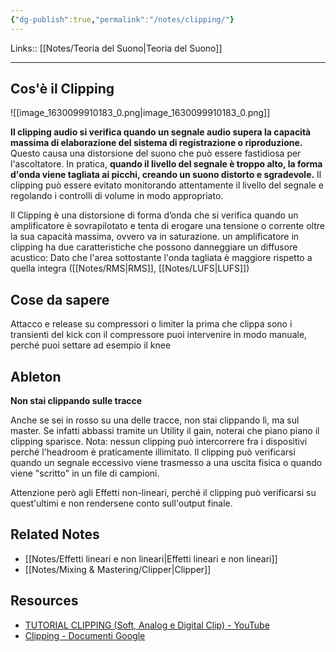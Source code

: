```yaml
---
{"dg-publish":true,"permalink":"/notes/clipping/"}
---
```


Links:: [[Notes/Teoria del Suono\|Teoria del Suono]]

---
## Cos'è il Clipping

![[image_1630099910183_0.png\|image_1630099910183_0.png]]

**Il clipping audio si verifica quando un segnale audio supera la capacità massima di elaborazione del sistema di registrazione o riproduzione.** Questo causa una distorsione del suono che può essere fastidiosa per l'ascoltatore. In pratica, **quando il livello del segnale è troppo alto, la forma d'onda viene tagliata ai picchi, creando un suono distorto e sgradevole.** Il clipping può essere evitato monitorando attentamente il livello del segnale e regolando i controlli di volume in modo appropriato.

Il Clipping è una distorsione di forma d’onda che si verifica quando un amplificatore è sovrapilotato e tenta di erogare una tensione o corrente oltre la sua capacità massima, ovvero va in saturazione. un amplificatore in clipping ha due caratteristiche che possono danneggiare un diffusore acustico: Dato che l'area sottostante l'onda tagliata è maggiore rispetto a quella integra ([[Notes/RMS\|RMS]], [[Notes/LUFS\|LUFS]])


## Cose da sapere

Attacco e release su compressori o limiter la prima che clippa sono i transienti del kick con il compressore puoi intervenire in modo manuale, perché puoi settare ad esempio il knee


## Ableton

**Non stai clippando sulle tracce**

Anche se sei in rosso su una delle tracce, non stai clippando lì, ma sul master. Se infatti abbassi tramite un Utility il gain, noterai che piano piano il clipping sparisce.
Nota: nessun clipping può intercorrere fra i dispositivi perché l'headroom è praticamente illimitato. Il clipping può verificarsi quando un segnale eccessivo viene trasmesso a una uscita fisica o quando viene "scritto" in un file di campioni.

Attenzione però agli Effetti non-lineari, perché il clipping può verificarsi su quest'ultimi e non rendersene conto sull'output finale. 

## Related Notes

- [[Notes/Effetti lineari e non lineari\|Effetti lineari e non lineari]]
- [[Notes/Mixing & Mastering/Clipper\|Clipper]]


## Resources

- [TUTORIAL CLIPPING (Soft, Analog e Digital Clip) - YouTube](https://www.youtube.com/embed/NrUwCOD9PJU)
- [Clipping - Documenti Google](https://docs.google.com/document/d/1L_ong_tdvRUHaD-KTSnXJ7Z8l5pJXzqbdg6x4VJIc6g/edit?usp=share_link)